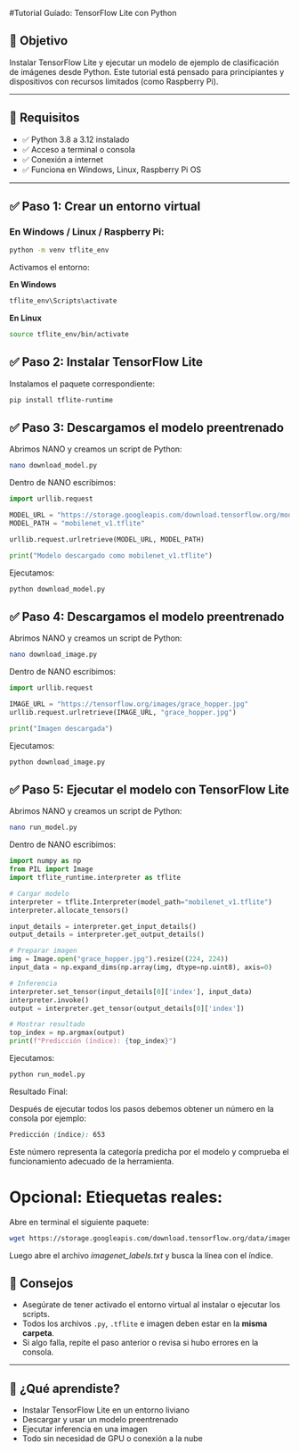 #Tutorial Guíado: TensorFlow Lite con Python

## 🎯 Objetivo
Instalar TensorFlow Lite y ejecutar un modelo de ejemplo de clasificación de imágenes desde Python. Este tutorial está pensado para principiantes y dispositivos con recursos limitados (como Raspberry Pi).

---

## 🧰 Requisitos

- ✅ Python 3.8 a 3.12 instalado
- ✅ Acceso a terminal o consola
- ✅ Conexión a internet
- ✅ Funciona en Windows, Linux, Raspberry Pi OS

---

## ✅ Paso 1: Crear un entorno virtual 

### En Windows / Linux / Raspberry Pi:

```bash
python -m venv tflite_env
```

Activamos el entorno:

**En Windows**

```bash
tflite_env\Scripts\activate
```

**En Linux**

```bash
source tflite_env/bin/activate
```

## ✅ Paso 2: Instalar TensorFlow Lite

Instalamos el paquete correspondiente:

```bash
pip install tflite-runtime
```

## ✅ Paso 3: Descargamos el modelo preentrenado

Abrimos NANO y creamos un script de Python:

```bash
nano download_model.py
```

Dentro de NANO escribimos:

```python
import urllib.request

MODEL_URL = "https://storage.googleapis.com/download.tensorflow.org/models/tflite/model_mobilenet_v1_1.0_224_quant.tflite"
MODEL_PATH = "mobilenet_v1.tflite"

urllib.request.urlretrieve(MODEL_URL, MODEL_PATH)

print("Modelo descargado como mobilenet_v1.tflite")
```
Ejecutamos:

```bash
python download_model.py
```

## ✅ Paso 4: Descargamos el modelo preentrenado

Abrimos NANO y creamos un script de Python:

```bash
nano download_image.py
```

Dentro de NANO escribimos:

```python
import urllib.request

IMAGE_URL = "https://tensorflow.org/images/grace_hopper.jpg"
urllib.request.urlretrieve(IMAGE_URL, "grace_hopper.jpg")

print("Imagen descargada")
```

Ejecutamos:

```bash
python download_image.py
```
## ✅ Paso 5: Ejecutar el modelo con TensorFlow Lite

Abrimos NANO y creamos un script de Python:

```bash
nano run_model.py
```
Dentro de NANO escribimos:

```python
import numpy as np
from PIL import Image
import tflite_runtime.interpreter as tflite

# Cargar modelo
interpreter = tflite.Interpreter(model_path="mobilenet_v1.tflite")
interpreter.allocate_tensors()

input_details = interpreter.get_input_details()
output_details = interpreter.get_output_details()

# Preparar imagen
img = Image.open("grace_hopper.jpg").resize((224, 224))
input_data = np.expand_dims(np.array(img, dtype=np.uint8), axis=0)

# Inferencia
interpreter.set_tensor(input_details[0]['index'], input_data)
interpreter.invoke()
output = interpreter.get_tensor(output_details[0]['index'])

# Mostrar resultado
top_index = np.argmax(output)
print(f"Predicción (índice): {top_index}")
```

Ejecutamos:

```bash
python run_model.py
```

Resultado Final:

Después de ejecutar todos los pasos debemos obtener un número en la consola por ejemplo:

```scss
Predicción (índice): 653
```

Este número representa la categoría predicha por el modelo y comprueba el funcionamiento adecuado de la herramienta.


# Opcional: Etiequetas reales: 

Abre en terminal el siguiente paquete:

```bash
wget https://storage.googleapis.com/download.tensorflow.org/data/imagenet_labels.txt
```
Luego abre el archivo *imagenet_labels.txt* y busca la línea con el índice.


## 📝 Consejos

- Asegúrate de tener activado el entorno virtual al instalar o ejecutar los scripts.
- Todos los archivos `.py`, `.tflite` e imagen deben estar en la **misma carpeta**.
- Si algo falla, repite el paso anterior o revisa si hubo errores en la consola.

---

## 🧠 ¿Qué aprendiste?

- Instalar TensorFlow Lite en un entorno liviano  
- Descargar y usar un modelo preentrenado  
- Ejecutar inferencia en una imagen  
- Todo sin necesidad de GPU o conexión a la nube









